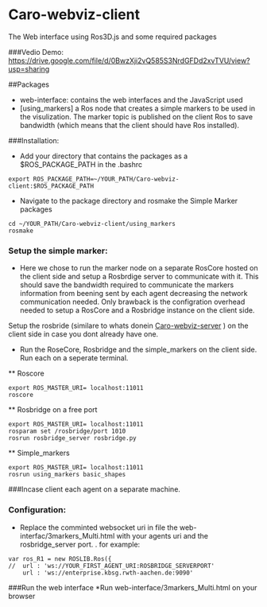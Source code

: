 # Caro-webviz-client
The Web interface using Ros3D.js and some required packages


###Vedio Demo:
https://drive.google.com/file/d/0BwzXji2vQ585S3NrdGFDd2xvTVU/view?usp=sharing

##Packages
* web-interface: contains the web interfaces and the JavaScript used
* [using_markers] a Ros node that creates a simple markers to be used in the visulization. The marker topic is published on the client Ros to save bandwidth (which means that the client should have Ros installed).

###Installation:
* Add your directory that contains the packages as a $ROS_PACKAGE_PATH in the .bashrc
```
export ROS_PACKAGE_PATH=~/YOUR_PATH/Caro-webviz-client:$ROS_PACKAGE_PATH
```

* Navigate to the package directory and rosmake the Simple Marker packages 
```
cd ~/YOUR_PATH/Caro-webviz-client/using_markers
rosmake
```

### Setup the simple marker:
* Here we chose to run the marker node on a separate RosCore hosted on the client side and setup a Rosbrdige server to communicate with it. This should save the bandwidth required to communicate the markers information from beening sent by each agent decreasing the network communication needed. Only brawback is the configration overhead needed to setup a RosCore and a Rosbridge instance on the client side.

Setup the rosbride (similare to whats donein [Caro-webviz-server](https://github.com/MostafaGomaa/Caro-webviz-server/blob/master/README.md) ) on the client side in case you dont already have one.

* Run the RoseCore, Rosbridge and the simple_markers on the client side. Run each on a seperate terminal.

** Roscore
```
export ROS_MASTER_URI= localhost:11011
roscore
```

** Rosbridge on a free port
```
export ROS_MASTER_URI= localhost:11011
rosparam set /rosbridge/port 1010
rosrun rosbridge_server rosbridge.py
```

** Simple_markers
```
export ROS_MASTER_URI= localhost:11011
rosrun using_markers basic_shapes
```

###Incase client each agent on a separate machine.

### Configuration:
* Replace the comminted websocket uri in file the web-interfac/3markers_Multi.html with your agents uri and the rosbridge_server port.
. for example:
```
var ros_R1 = new ROSLIB.Ros({
//  url : 'ws://YOUR_FIRST_AGENT_URI:ROSBRIDGE_SERVERPORT'
    url : 'ws://enterprise.kbsg.rwth-aachen.de:9090'

```


###Run the web interface
*Run web-interface/3markers_Multi.html on your browser



